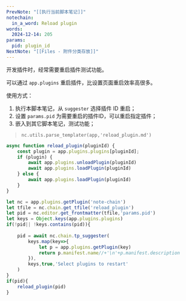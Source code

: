 ```yaml
---
PrevNote: "[[执行当前脚本笔记]]"
notechain:
  in_a_word: Reload plugin
words:
  2024-12-14: 205
params:
  pid: plugin_id
NextNote: "[[Files - 附件分类存放]]"
---
```


开发插件时，经常需要重启插件测试功能。

可以通过 `app.plugins` 重启插件，比设置页面重启效率高很多。

使用方式：
1. 执行本脚本笔记，从 `suggester` 选择插件 ID 重启；
2. 设置 `params.pid` 为需要重启的插件ID，可以重启指定插件；
3. 嵌入到其它脚本笔记，测试功能；

> `nc.utils.parse_templater(app,'reload_plugin.md')`


```js //templater
async function reload_plugin(pluginId) {
    const plugin = app.plugins.plugins[pluginId];
    if (plugin) {
        await app.plugins.unloadPlugin(pluginId)
        await app.plugins.loadPlugin(pluginId)
    } else {
        await app.plugins.loadPlugin(pluginId)
    }
}

let nc = app.plugins.getPlugin('note-chain')
let tfile = nc.chain.get_tfile('reload_plugin')
let pid = nc.editor.get_frontmatter(tfile,'params.pid')
let keys = Object.keys(app.plugins.plugins)
if(!pid|| !keys.contains(pid)){
	
	pid = await nc.chain.tp_suggester(
		keys.map(key=>{
			let p = app.plugins.getPlugin(key)
			return p.manifest.name//+'\n'+p.manifest.description
		}),
		keys,true,'Select plugins to restart'
	)
}
if(pid){
	reload_plugin(pid)
}
```

